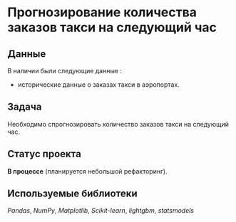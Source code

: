 # Прогнозирование количества заказов такси на следующий час


## Данные

В наличии были следующие данные :
- исторические данные о заказах такси в аэропортах. 

## Задача

Необходимо спрогнозировать количество заказов такси на следующий час.

## Статус проекта

**В процессе** (планируется небольшой рефакторинг).

## Используемые библиотеки
*Pandas*, *NumPy*, *Matplotlib*, *Scikit-learn*, *lightgbm*, *statsmodels*

